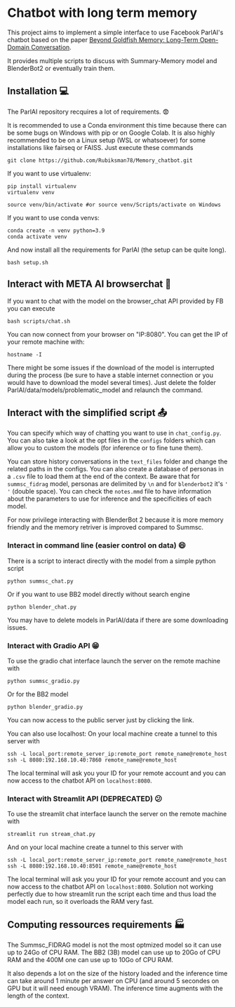 # Chatbot with long term memory

This project aims to implement a simple interface to use Facebook ParlAI's chatbot based on the paper [Beyond Goldfish Memory: Long-Term Open-Domain Conversation](https://arxiv.org/abs/2107.07567).

It provides multiple scripts to discuss with Summary-Memory model and BlenderBot2 or eventually train them.

## Installation :computer:

The ParlAI repository recquires a lot of requirements. :fearful:

It is recommended to use a Conda environment this time because there can be some bugs on Windows with pip or on Google Colab.
It is also highly recommended to be on a Linux setup (WSL or whatsoever) for some installations like fairseq or FAISS.
Just execute these commands 
```
git clone https://github.com/Rubiksman78/Memory_chatbot.git
```
If you want to use virtualenv:
```
pip install virtualenv
virtualenv venv

source venv/bin/activate #or source venv/Scripts/activate on Windows
```
If you want to use conda venvs:
```
conda create -n venv python=3.9
conda activate venv
```
And now install all the requirements for ParlAI (the setup can be quite long).
```
bash setup.sh
```

## Interact with META AI browserchat :email:
If you want to chat with the model on the browser_chat API provided by FB you can execute
```
bash scripts/chat.sh
```
You can now connect from your browser on "IP:8080".
You can get the IP of your remote machine with:
```
hostname -I
```
There might be some issues if the download of the model is interrupted during the process (be sure to have a stable internet connection or you would have to download the model several times). Just delete the folder ParlAI/data/models/problematic_model and relaunch the command.

## Interact with the simplified script :outbox_tray:

You can specify which way of chatting you want to use in `chat_config.py`. You can also take a look at the opt files in the `configs` folders which can allow you to custom the models (for inference or to fine tune them).

You can store history conversations in the `text_files` folder and change the related paths in the configs. You can also create a database of personas in a `.csv` file to load them at the end of the context. 
Be aware that for `summsc_fidrag` model, personas are delimited by `\n` and for `blenderbot2` it's `'  '` (double space). You can check the `notes.mmd` file to have information about the parameters to use for inference and the specificities of each model.

For now privilege interacting with BlenderBot 2 because it is more memory friendly and the memory retriver is improved compared to Summsc.

### Interact in command line (easier control on data) :smile:
There is a script to interact directly with the model from a simple python script
```
python summsc_chat.py
```

Or if you want to use BB2 model directly without search engine
```
python blender_chat.py
```

You may have to delete models in ParlAI/data if there are some downloading issues.

### Interact with Gradio API :grin:

To use the gradio chat interface launch the server on the remote machine with
```
python summsc_gradio.py
```

Or for the BB2 model
```
python blender_gradio.py
```

You can now access to the public server just by clicking the link. 

You can also use localhost: On your local machine create a tunnel to this server with 

```
ssh -L local_port:remote_server_ip:remote_port remote_name@remote_host
ssh -L 8080:192.168.10.40:7860 remote_name@remote_host
```
The local terminal will ask you your ID for your remote account and you can now access to the chatbot API on `localhost:8080`.

### Interact with Streamlit API (DEPRECATED) :confused:
To use the streamlit chat interface launch the server on the remote machine with
```
streamlit run stream_chat.py
```
And on your local machine create a tunnel to this server with 
```
ssh -L local_port:remote_server_ip:remote_port remote_name@remote_host
ssh -L 8080:192.168.10.40:8501 remote_name@remote_host
```
The local terminal will ask you your ID for your remote account and you can now access to the chatbot API on `localhost:8080`.
Solution not working perfectly due to how streamlit run the script each time and thus load the model each run, so it overloads the RAM very fast.

## Computing ressources requirements :factory:

The Summsc_FIDRAG model is not the most optmized model so it can use up to 24Go of CPU RAM. The BB2 (3B) model can use up to 20Go of CPU RAM and the 400M one can use up to 10Go of CPU RAM. 

It also depends a lot on the size of the history loaded and the inference time can take around 1 minute per answer on CPU (and around 5 secondes on GPU but it will need enough VRAM). The inference time augments with the length of the context. 